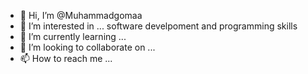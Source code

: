 - 👋 Hi, I’m @Muhammadgomaa
- 👀 I’m interested in ... software develpoment and programming skills
- 🌱 I’m currently learning ... 
- 💞️ I’m looking to collaborate on ...
- 📫 How to reach me ...

<!---
Muhammadgomaa/Muhammadgomaa is a ✨ special ✨ repository because its `README.md` (this file) appears on your GitHub profile.
You can click the Preview link to take a look at your changes.
--->
